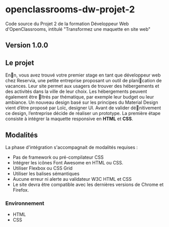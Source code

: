 # openclassrooms-dw-projet-2
Code source du Projet 2 de la formation Développeur Web d'OpenClassrooms, intitulé "Transformez une maquette en site web"

## Version 1.0.0

## Le projet

En􀀃n, vous avez trouvé votre premier stage en tant que développeur web chez Reservia, une petite
entreprise proposant un outil de plani􀀃cation de vacances. Leur site permet aux usagers de trouver des
hébergements et des activités dans la ville de leur choix. Les hébergements peuvent également être
􀀃ltrés par thématique, par exemple leur budget ou leur ambiance.
Un nouveau design basé sur les principes du Material Design vient d’être proposé par Loïc, designer UI.
Avant de valider dé􀀃nitivement ce design, l’entreprise décide de réaliser un prototype. La première
étape consiste à intégrer la maquette responsive en **HTML** et **CSS**.

## Modalités

La phase d'intégration s'accompagnait de modalités requises :
* Pas de framework ou pré-compilateur CSS
* Intégrer les icônes Font Awesome en HTML ou CSS.
* Utiliser Flexbox ou CSS Grid
* Utiliser les balises sémantiques
* Aucune erreur ni alerte au validateur W3C HTML et CSS
* Le site devra être compatible avec les dernières versions de Chrome et Firefox.


### Environnement
* HTML
* CSS
